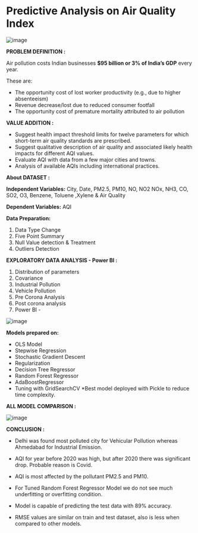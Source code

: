 # Predictive Analysis on Air Quality Index

![image](https://user-images.githubusercontent.com/106426682/226333738-9ca56d68-3b35-48f9-9d4c-1bdd662bc3c9.png)

**PROBLEM DEFINITION :**

Air pollution costs Indian businesses **$95 billion or 3% 
of India’s GDP** every year. 

These are: 

* The opportunity cost of lost worker productivity (e.g., due to higher absenteeism)
* Revenue decrease/lost due to reduced consumer footfall
* The opportunity cost of premature mortality attributed to air pollution

**VALUE ADDITION :**

* Suggest health impact threshold limits for twelve parameters for which short-term air quality standards are prescribed.
* Suggest qualitative description of air quality and associated likely health impacts for different AQI values.
* Evaluate AQI with data from a few major cities and towns.
* Analysis of available AQIs including international practices.



******About DATASET :******

**Independent Variables:** City, Date, PM2.5, PM10, NO, NO2 NOx, NH3, CO, SO2, O3, Benzene, Toluene ,Xylene & Air Quality

**Dependent Variables:** AQI

**Data Preparation:**
1. Data Type Change
2. Five Point Summary
3. Null Value detection & Treatment
4. Outliers Detection         


**EXPLORATORY DATA  ANALYSIS - Power BI :**

1. Distribution of parameters
2. Covariance 
3. Industrial Pollution
4. Vehicle Pollution
5. Pre Corona Analysis
6. Post corona analysis
7. Power BI -

![image](https://user-images.githubusercontent.com/106426682/226331772-eadf5450-cbcb-4788-93f3-900e40409e84.png)

**Models prepared on:**

* OLS Model
* Stepwise Regression
* Stochastic Gradient Descent
* Regularization
* Decision Tree Regressor
* Random Forest Regressor
* AdaBoostRegressor
* Tuning with GridSearchCV
*Best model deployed with Pickle to reduce time complexity.


**ALL MODEL COMPARISON :**

![image](https://user-images.githubusercontent.com/106426682/226332852-e09d7380-76b4-423e-b15e-5f97c3b67bee.png)

**CONCLUSION :**

* Delhi was found most polluted city for Vehicular Pollution whereas Ahmedabad for Industrial Emission.
* AQI for year before 2020 was high, but after 2020 there was significant drop. Probable reason is Covid.
* AQI is most affected by the pollutant PM2.5 and PM10.

* For Tuned Random Forest Regressor Model we do not see much underfitting or overfitting condition.
* Model is capable of predicting the test data with 89% accuracy.
* RMSE values are similar on train and test dataset, also is less when compared to other models.
